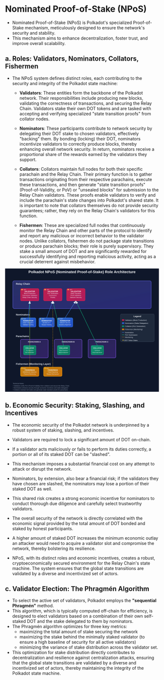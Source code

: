 # Nominated Proof-of-Stake (NPoS)

- Nominated Proof-of-Stake (NPoS) is Polkadot's specialized Proof-of-Stake mechanism, meticulously designed to ensure the network's security and stability.
- This mechanism aims to enhance decentralization, foster trust, and improve overall scalability.

## a. Roles: Validators, Nominators, Collators, Fishermen

- The NPoS system defines distinct roles, each contributing to the security and integrity of the Polkadot state machine:

  - **Validators**: These entities form the backbone of the Polkadot network. Their responsibilities include producing new blocks, validating the correctness of transactions, and securing the Relay Chain. Validators stake their own DOT tokens and are tasked with accepting and verifying specialized "state transition proofs" from collator nodes.

  - **Nominators**: These participants contribute to network security by delegating their DOT stake to chosen validators, effectively "backing" them. By bonding (locking) their DOT, nominators incentivize validators to correctly produce blocks, thereby enhancing overall network security. In return, nominators receive a proportional share of the rewards earned by the validators they support.

  - **Collators**: Collators maintain full nodes for both their specific parachain and the Relay Chain. Their primary function is to gather transactions originating from their respective parachains, execute these transactions, and then generate "state transition proofs" (Proof-of-Validity, or PoV) or "unsealed blocks" for submission to the Relay Chain validators. These proofs enable validators to verify and include the parachain's state changes into Polkadot's shared state. It is important to note that collators themselves do not provide security guarantees; rather, they rely on the Relay Chain's validators for this function.

  - **Fishermen**: These are specialized full nodes that continuously monitor the Relay Chain and other parts of the protocol to identify and report any malicious or incorrect behavior to the validator nodes. Unlike collators, fishermen do not package state transitions or produce parachain blocks; their role is purely supervisory. They stake a small amount of DOT and are significantly rewarded for successfully identifying and reporting malicious activity, acting as a crucial deterrent against misbehavior.

![NPOS Roles](../../../images/npos-roles.svg)

## b. Economic Security: Staking, Slashing, and Incentives

- The economic security of the Polkadot network is underpinned by a robust system of staking, slashing, and incentives.
- Validators are required to lock a significant amount of DOT on-chain.
- If a validator acts maliciously or fails to perform its duties correctly, a portion or all of its staked DOT can be "slashed".
- This mechanism imposes a substantial financial cost on any attempt to attack or disrupt the network.

- Nominators, by extension, also bear a financial risk; if the validators they have chosen are slashed, the nominators may lose a portion of their staked DOT as well.
- This shared risk creates a strong economic incentive for nominators to conduct thorough due diligence and carefully select trustworthy validators.
- The overall security of the network is directly correlated with the economic signal provided by the total amount of DOT bonded and staked by honest participants.
- A higher amount of staked DOT increases the minimum economic outlay an attacker would need to acquire a validator slot and compromise the network, thereby bolstering its resilience.
- NPoS, with its distinct roles and economic incentives, creates a robust, cryptoeconomically secured environment for the Relay Chain's state machine. The system ensures that the global state transitions are validated by a diverse and incentivized set of actors.

## c. Validator Election: The Phragmén Algorithm

- To select the active set of validators, Polkadot employs the **"sequential Phragmén"** method.
- This algorithm, which is typically computed off-chain for efficiency, is designed to elect validators based on a combination of their own self-staked DOT and the stake delegated to them by nominators.
- The Phragmén algorithm optimizes for three key metrics:
  - maximizing the total amount of stake securing the network
  - maximizing the stake behind the minimally staked validator (to ensure a high baseline of security for all active validators)
  - minimizing the variance of stake distribution across the validator set.
- This optimization for stake distribution directly contributes to decentralization and resilience against centralization attacks, ensuring that the global state transitions are validated by a diverse and incentivized set of actors, thereby maintaining the integrity of the Polkadot state machine.
